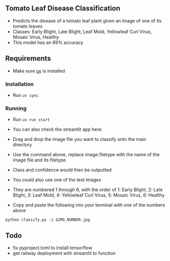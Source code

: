 ## **Tomato Leaf Disease Classification**

- Predicts the disease of a tomato leaf plant given an image of one of its tomato leaves
- Classes: Early Blight, Late Blight, Leaf Mold, Yellowleaf Curl Virus, Mosaic Virus, Healthy
- This model has an 89% accuracy

## Requirements

- Make sure [uv](https://github.com/astral-sh/uv) is installed

### Installation

- Run `uv sync`

### Running

- Run `uv run start`
- You can also check the streamlit app here: <project-url>

- Drag and drop the image file you want to classify onto the main directory
- Use the command above, replace image.filetype with the name of the image file and its filetype
- Class and confidence would then be outputted

- You could also use one of the test images
- They are numbered 1 through 6, with the order of 1: Early Blight, 2: Late Blight, 3: Leaf Mold, 4: Yellowleaf Curl Virus, 5: Mosaic Virus, 6: Healthy
- Copy and paste the following into your terminal with one of the numbers above

```shell script
python classify.py -i $IMG_NUMBER.jpg
```

## Todo

- fix pyproject.toml to install tensorflow
- get railway deployment with streamlit to function
